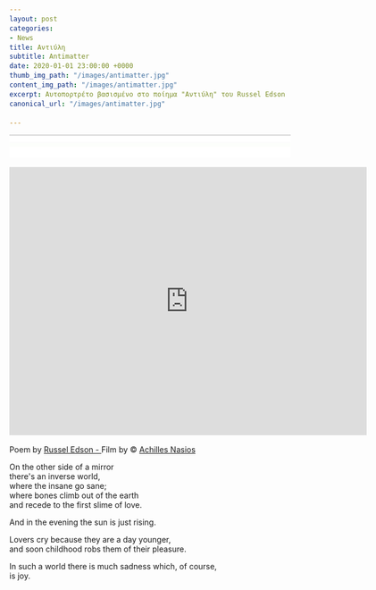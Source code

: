 ```yaml
---
layout: post
categories:
- News
title: Αντιύλη
subtitle: Antimatter
date: 2020-01-01 23:00:00 +0000
thumb_img_path: "/images/antimatter.jpg"
content_img_path: "/images/antimatter.jpg"
excerpt: Αυτοπορτρέτο βασισμένο στο ποίημα "Αντιύλη" του Russel Edson
canonical_url: "/images/antimatter.jpg"

---
```

![](/images/bwok-2.jpg)

<iframe src="https://player.vimeo.com/video/2337249" width="640" height="480" frameborder="0" allow="autoplay; fullscreen" allowfullscreen></iframe>

Poem by <a href="https://en.wikipedia.org/wiki/Russell_Edson" target="blank">Russel Edson - </a> Film by © <a href="https://anikon.org/ " target="blank">Achilles Nasios</a>

On the other side of a mirror   
there's an inverse world,  
where the insane go sane;   
where bones climb out of the earth   
and recede to the first slime of love.

And in the evening the sun is just rising.

Lovers cry because they are a day younger,  
and soon childhood robs them of their pleasure.

In such a world there is much sadness which, of course,  
is joy.